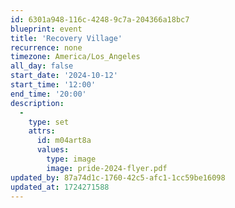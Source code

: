 ```yaml
---
id: 6301a948-116c-4248-9c7a-204366a18bc7
blueprint: event
title: 'Recovery Village'
recurrence: none
timezone: America/Los_Angeles
all_day: false
start_date: '2024-10-12'
start_time: '12:00'
end_time: '20:00'
description:
  -
    type: set
    attrs:
      id: m04art8a
      values:
        type: image
        image: pride-2024-flyer.pdf
updated_by: 87a74d1c-1760-42c5-afc1-1cc59be16098
updated_at: 1724271588
---
```

